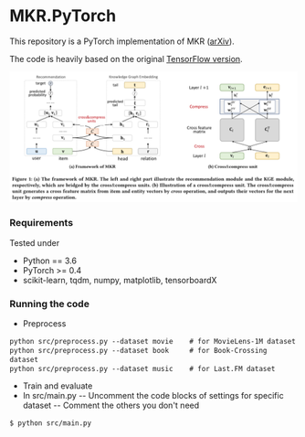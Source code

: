 # MKR.PyTorch

This repository is a PyTorch implementation of MKR ([arXiv](https://arxiv.org/abs/1901.08907)).

The code is heavily based on the original [TensorFlow version](https://github.com/hwwang55/MKR).

![](framework.png)

### Requirements
Tested under
- Python == 3.6
- PyTorch >= 0.4
- scikit-learn, tqdm, numpy, matplotlib, tensorboardX

### Running the code
- Preprocess
```
python src/preprocess.py --dataset movie    # for MovieLens-1M dataset
python src/preprocess.py --dataset book     # for Book-Crossing dataset    
python src/preprocess.py --dataset music    # for Last.FM dataset  
```
- Train and evaluate
- In src/main.py
-- Uncomment the code blocks of settings for specific dataset
-- Comment the others you don't need
```
$ python src/main.py
```
